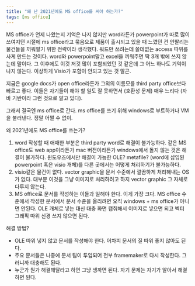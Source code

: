 ```yaml
---
title: "왜 난 2021년에도 MS office를 써야 하는가?"
tags: [ms office]
---
```


MS office가 언제 나왔는지 기억은 나지 않지만 word라든가 powerpoint가 따로 많이 쓰여지던 시절에 ms office라고 묶음으로 제품이 출시되고 있을 때 느꼈던 건 안팔리는 물건들을 끼워팔기 위한 전략이라 생각했다. 워드만 쓰려는데 쓸데없는 access 따위를 사게 만드는 것이다. word와 powerpoint말고 excel을 끼워주면 딱 3개 밖에 쓰지 않는데 말이다. 그 이후에도 이것 저것 많이 포함되었던 것 같은데 그 어느 하나도 기억이 나지 않는다. 이상하게 Visio가 포함이 안되고 있는 것 말곤.

지금은 google docs가 open office라든가 그외의 이름모를 third party office보다 빠르고 좋다. 이들은 자기들이 해야 할 일도 잘 못하면서 (호환성 문제) 매우 느리다 (자바 기반이라 그런 것으로 알고 있다). 

그래서 결국엔 ms office로 간다. ms office를 쓰기 위해 windows로 부트하거나 VM을 불러낸다. 정말 어쩔 수 없이. 

왜 2021년에도 MS office를 쓰는가?

1. word 작성할 때 애매한 부분은 third party word로 해결이 불가능하다. 같은 MS office도 web app이라든가 mac 버전이라든가 windows에서 돌지 않는 것은 해결이 불가하다. 윈도우즈에서만 해결이 가능한 OLE? metafile? (word에 삽입된 powerpoint 혹은 visio 개체)를 다른 곳에서는 어떻게 처리하기가 불가능하다.
2. visio같은 물건이 없다. vector graphic을 문서 수준에서 깔끔하게 처리해내는 OS가 없다. 대부분 이것을 그냥 이미지로 처리하려고 하지 vector graphic 그 자체로 다루지 않는다. 
3. MS office로 문서를 작성하는 이들과 일해야 한다. 이게 가장 크다. MS office 수준에서 작성한 문서에서 문서 수준을 올리려면 오직 windows + ms office가 아니면 안된다. OLE 개체로 넣는 대신 대충 화면 캡춰해서 이미지로 넣으면 되고 벡터 그래픽 따위 신경 쓰지 않으면 된다.

해결 방법?

- OLE 따위 넣지 않고 문서를 작성해야 한다. 어차피 문서의 질 따위 좋지 않아도 된다. 
- 주요 문서들은 나중에 문서 팀이 투입되어 전부 framemaker로 다시 작성한다. 그러니까 대충해도 된다.
- 누군가 뭔가 해결해달라고 하면 그냥 생까면 된다. 자기 문제는 자기가 알아서 해결하면 된다.


